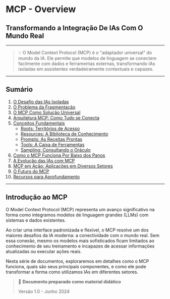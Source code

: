 # MCP - Overview

## Transformando a Integração De IAs Com O Mundo Real

---

> 💡 O Model Context Protocol (MCP) é o "adaptador universal" do mundo da IA. Ele permite que modelos de linguagem se conectem facilmente com dados e ferramentas externas, transformando IAs isoladas em assistentes verdadeiramente contextuais e capazes.

---

## Sumário

1. [O Desafio das IAs Isoladas](01-desafio-ias-isoladas.md)
2. [O Problema da Fragmentação](01-desafio-ias-isoladas.md#o-problema-da-fragmentação)
3. [O MCP Como Solução Universal](02-mcp-solucao-universal.md)
4. [Arquitetura MCP: Como Tudo se Conecta](03-arquitetura-mcp.md)
5. [Conceitos Fundamentais](04-conceitos-fundamentais.md)
   - [Roots: Territórios de Acesso](04-conceitos-fundamentais.md#roots-territórios-de-acesso)
   - [Resources: A Biblioteca de Conhecimento](04-conceitos-fundamentais.md#resources-a-biblioteca-de-conhecimento)
   - [Prompts: As Receitas Prontas](04-conceitos-fundamentais.md#prompts-as-receitas-prontas)
   - [Tools: A Caixa de Ferramentas](04-conceitos-fundamentais.md#tools-a-caixa-de-ferramentas)
   - [Sampling: Consultando o Oráculo](04-conceitos-fundamentais.md#sampling-consultando-o-oráculo)
6. [Como o MCP Funciona Por Baixo dos Panos](05-funcionamento-interno.md)
7. [A Evolução das IAs com MCP](06-evolucao-ias.md)
8. [MCP em Ação: Aplicações em Diversos Setores](07-aplicacoes-praticas.md)
9. [O Futuro do MCP](08-futuro-mcp.md)
10. [Recursos para Aprofundamento](09-recursos.md)

---

## Introdução ao MCP

O Model Context Protocol (MCP) representa um avanço significativo na forma como integramos modelos de linguagem grandes (LLMs) com sistemas e dados existentes. 

Ao criar uma interface padronizada e flexível, o MCP resolve um dos maiores desafios da IA moderna: a conectividade com o mundo real. Sem essa conexão, mesmo os modelos mais sofisticados ficam limitados ao conhecimento de seu treinamento e incapazes de acessar informações atualizadas ou executar ações reais.

Nesta série de documentos, exploraremos em detalhes como o MCP funciona, quais são seus principais componentes, e como ele pode transformar a forma como utilizamos IAs em diferentes setores.

> 💼 **Documento preparado como material didático**
> 
> Versão 1.0 - Junho 2024 